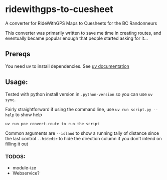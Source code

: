 # ridewithgps-to-cuesheet
A converter for RideWithGPS Maps to Cuesheets for the BC Randonneurs

This converter was primarily written to save me time in creating routes, and eventually became popular enough that people started asking for it...

## Prereqs

You need uv to install dependencies. See [uv documentation](https://docs.astral.sh/uv/)

## Usage:

Tested with python install version in `.python-version` so you can use `uv sync`.

Fairly straightforward if using the command line, use `uv run script.py --help` to show help

`uv run poe convert-route to run the script`

Common arguments are `--island` to show a running tally of distance since the last control
`--hidedir` to hide the direction column if you don't intend on filling it out


### TODOS:

- module-ize
- Webservice?
